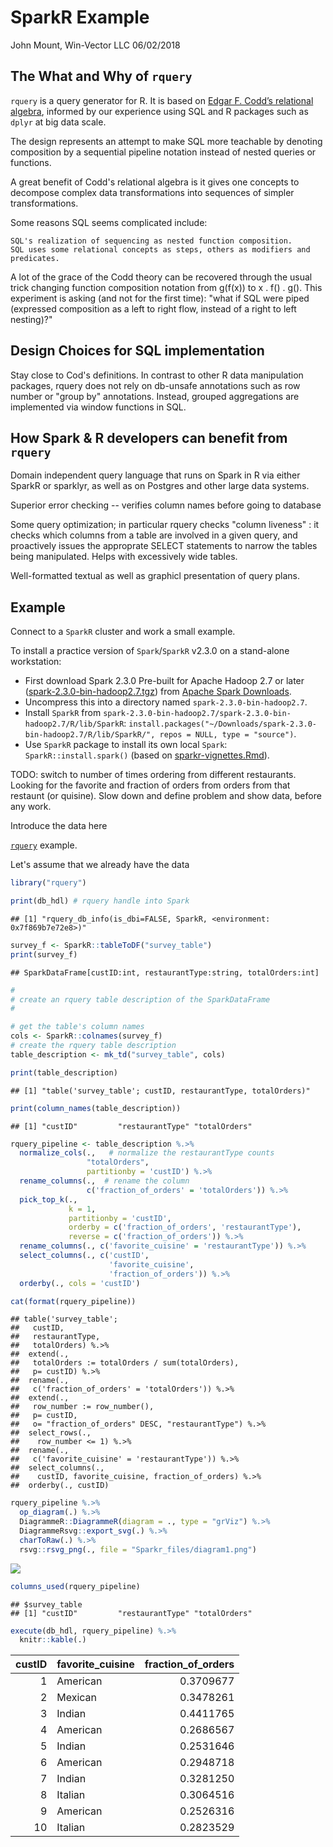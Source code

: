 SparkR Example
================
John Mount, Win-Vector LLC
06/02/2018

The What and Why of `rquery`
----------------------------

`rquery` is a query generator for R. It is based on [Edgar F. Codd’s relational algebra](https://en.wikipedia.org/wiki/Relational_algebra), informed by our experience using SQL and R packages such as `dplyr` at big data scale.

The design represents an attempt to make SQL more teachable by denoting composition by a sequential pipeline notation instead of nested queries or functions.

A great benefit of Codd's relational algebra is it gives one concepts to decompose complex data transformations into sequences of simpler transformations.

Some reasons SQL seems complicated include:

    SQL's realization of sequencing as nested function composition.
    SQL uses some relational concepts as steps, others as modifiers and predicates.

A lot of the grace of the Codd theory can be recovered through the usual trick changing function composition notation from g(f(x)) to x . f() . g(). This experiment is asking (and not for the first time): "what if SQL were piped (expressed composition as a left to right flow, instead of a right to left nesting)?"

Design Choices for SQL implementation
-------------------------------------

Stay close to Cod's definitions. In contrast to other R data manipulation packages, rquery does not rely on db-unsafe annotations such as row number or "group by" annotations. Instead, grouped aggregations are implemented via window functions in SQL.

How Spark & R developers can benefit from `rquery`
--------------------------------------------------

Domain independent query language that runs on Spark in R via either SparkR or sparklyr, as well as on Postgres and other large data systems.

Superior error checking -- verifies column names before going to database

Some query optimization; in particular rquery checks "column liveness" : it checks which columns from a table are involved in a given query, and proactively issues the approprate SELECT statements to narrow the tables being manipulated. Helps with excessively wide tables.

Well-formatted textual as well as graphicl presentation of query plans.

Example
-------

Connect to a `SparkR` cluster and work a small example.

To install a practice version of `Spark`/`SparkR` v2.3.0 on a stand-alone workstation:

-   First download Spark 2.3.0 Pre-built for Apache Hadoop 2.7 or later ([spark-2.3.0-bin-hadoop2.7.tgz](https://www.apache.org/dyn/closer.lua/spark/spark-2.3.0/spark-2.3.0-bin-hadoop2.7.tgz)) from [Apache Spark Downloads](https://spark.apache.org/downloads.html).
-   Uncompress this into a directory named `spark-2.3.0-bin-hadoop2.7`.
-   Install `SparkR` from `spark-2.3.0-bin-hadoop2.7/spark-2.3.0-bin-hadoop2.7/R/lib/SparkR`: `install.packages("~/Downloads/spark-2.3.0-bin-hadoop2.7/R/lib/SparkR/", repos = NULL, type = "source")`.
-   Use `SparkR` package to install its own local `Spark`: `SparkR::install.spark()` (based on [sparkr-vignettes.Rmd](https://github.com/apache/spark/blob/master/R/pkg/vignettes/sparkr-vignettes.Rmd)).

TODO: switch to number of times ordering from different restaurants. Looking for the favorite and fraction of orders from orders from that restaunt (or quisine). Slow down and define problem and show data, before any work.

Introduce the data here

[`rquery`](https://winvector.github.io/rquery/) example.

Let's assume that we already have the data

``` r
library("rquery")

print(db_hdl) # rquery handle into Spark
```

    ## [1] "rquery_db_info(is_dbi=FALSE, SparkR, <environment: 0x7f869b7e72e8>)"

``` r
survey_f <- SparkR::tableToDF("survey_table")
print(survey_f)
```

    ## SparkDataFrame[custID:int, restaurantType:string, totalOrders:int]

``` r
#
# create an rquery table description of the SparkDataFrame
#

# get the table's column names
cols <- SparkR::colnames(survey_f)
# create the rquery table description
table_description <- mk_td("survey_table", cols)

print(table_description)
```

    ## [1] "table('survey_table'; custID, restaurantType, totalOrders)"

``` r
print(column_names(table_description))
```

    ## [1] "custID"         "restaurantType" "totalOrders"

``` r
rquery_pipeline <- table_description %.>%
  normalize_cols(.,   # normalize the restaurantType counts
                 "totalOrders",
                 partitionby = 'custID') %.>%
  rename_columns(.,  # rename the column
                 c('fraction_of_orders' = 'totalOrders')) %.>% 
  pick_top_k(.,
             k = 1,
             partitionby = 'custID',
             orderby = c('fraction_of_orders', 'restaurantType'),
             reverse = c('fraction_of_orders')) %.>% 
  rename_columns(., c('favorite_cuisine' = 'restaurantType')) %.>%
  select_columns(., c('custID', 
                      'favorite_cuisine', 
                      'fraction_of_orders')) %.>%
  orderby(., cols = 'custID')
```

``` r
cat(format(rquery_pipeline))
```

    ## table('survey_table'; 
    ##   custID,
    ##   restaurantType,
    ##   totalOrders) %.>%
    ##  extend(.,
    ##   totalOrders := totalOrders / sum(totalOrders),
    ##   p= custID) %.>%
    ##  rename(.,
    ##   c('fraction_of_orders' = 'totalOrders')) %.>%
    ##  extend(.,
    ##   row_number := row_number(),
    ##   p= custID,
    ##   o= "fraction_of_orders" DESC, "restaurantType") %.>%
    ##  select_rows(.,
    ##    row_number <= 1) %.>%
    ##  rename(.,
    ##   c('favorite_cuisine' = 'restaurantType')) %.>%
    ##  select_columns(.,
    ##    custID, favorite_cuisine, fraction_of_orders) %.>%
    ##  orderby(., custID)

``` r
rquery_pipeline %.>%
  op_diagram(.) %.>% 
  DiagrammeR::DiagrammeR(diagram = ., type = "grViz") %.>% 
  DiagrammeRsvg::export_svg(.) %.>% 
  charToRaw(.) %.>%
  rsvg::rsvg_png(., file = "Sparkr_files/diagram1.png")
```

![](Sparkr_files/diagram1.png)

``` r
columns_used(rquery_pipeline)
```

    ## $survey_table
    ## [1] "custID"         "restaurantType" "totalOrders"

``` r
execute(db_hdl, rquery_pipeline) %.>%
  knitr::kable(.)
```

|  custID| favorite\_cuisine |  fraction\_of\_orders|
|-------:|:------------------|---------------------:|
|       1| American          |             0.3709677|
|       2| Mexican           |             0.3478261|
|       3| Indian            |             0.4411765|
|       4| American          |             0.2686567|
|       5| Indian            |             0.2531646|
|       6| American          |             0.2948718|
|       7| Indian            |             0.3281250|
|       8| Italian           |             0.3064516|
|       9| American          |             0.2526316|
|      10| Italian           |             0.2823529|
